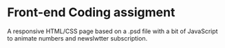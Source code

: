 # Front-end Coding assigment
 
A responsive HTML/CSS page based on a .psd file with a bit of JavaScript to animate numbers and newslwtter subscription. 
